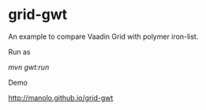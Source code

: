 # grid-gwt


An example to compare Vaadin Grid with polymer iron-list.


Run as

*mvn gwt:run*

Demo

http://manolo.github.io/grid-gwt
